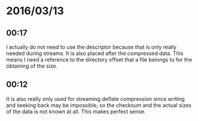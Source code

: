 # 2016/03/13

## 00:17

I actually do not need to use the descriptor because that is only really needed
during streams. It is also placed after the compressed data. This means I need
a reference to the directory offset that a file belongs to for the obtaining
of the size.

## 00:12

It is also really only used for streaming deflate compression since writing
and seeking back may be impossible, so the checksum and the actual sizes of
the data is not known at all. This makes perfect sense.

